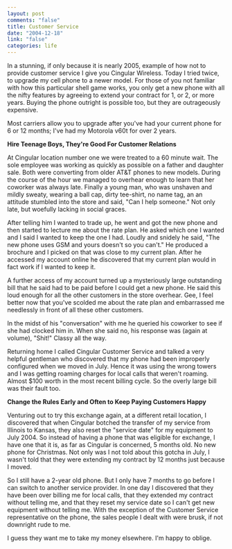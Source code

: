 ```yaml
--- 
layout: post
comments: "false"
title: Customer Service
date: "2004-12-18"
link: "false"
categories: life
---
```

In a stunning, if only because it is nearly 2005, example of how not to provide customer service I give you Cingular Wireless. Today I tried twice, to upgrade my cell phone to a newer model. For those of you not familiar with how this particular shell game works, you only get a new phone with all the nifty features by agreeing to extend your contract for 1, or 2, or more years. Buying the phone outright is possible too, but they are outrageously expensive.

Most carriers allow you to upgrade after you've had your current phone for 6 or 12 months; I've had my Motorola v60t for over 2 years.

<strong>Hire Teenage Boys, They're Good For Customer Relations</strong>

At Cingular location number one we were treated to a 60 minute wait. The sole employee was working as quickly as possible on a father and daughter sale. Both were converting from older AT&amp;T phones to new models. During the course of the hour we managed to overhear enough to learn that her coworker was always late. Finally a young man, who was unshaven and mildly sweaty, wearing a ball cap, dirty tee-shirt, no name tag, an an attitude stumbled into the store and said, "Can I help someone." Not only late, but woefully lacking in social graces.

After telling him I wanted to trade up, he went and got the new phone and then started to lecture me about the rate plan. He asked which one I wanted and I said I wanted to keep the one I had. Loudly and snidely he said, "The new phone uses GSM and yours doesn't so you can't." He produced a brochure and I picked on that was close to my current plan. After he accessed my account online he discovered that my current plan would in fact work if I wanted to keep it.

A further access of my account turned up a mysteriously large outstanding bill that he said had to be paid before I could get a new phone. He said this loud enough for all the other customers in the store overhear. Gee, I feel better now that you've scolded me about the rate plan and embarrassed me needlessly in front of all these other customers.

In the midst of his "conversation" with me he queried his coworker to see if she had clocked him in. When she said no, his response was (again at volume), "Shit!" Classy all the way.

Returning home I called Cingular Customer Service and talked a very helpful gentleman who discovered that my phone had been improperly configured when we moved in July. Hence it was using the wrong towers and I was getting roaming charges for local calls that weren't roaming. Almost $100 worth in the most recent billing cycle. So the overly large bill was their fault too.

<strong>Change the Rules Early and Often to Keep Paying Customers Happy</strong>

Venturing out to try this exchange again, at a different retail location, I discovered that when Cingular botched the transfer of my service from Illinois to Kansas, they also reset the "service date" for my equipment to July 2004. So instead of having a phone that was eligible for exchange, I have one that it is, as far as Cingular is concerned, 5 months old. No new phone for Christmas. Not only was I not told about this gotcha in July, I wasn't told that they were extending my contract by 12 months just because I moved.

So I still have a 2-year old phone. But I only have 7 months to go before I can switch to another service provider. In one day I discovered that they have been over billing me for local calls, that they extended my contract without telling me, and that they reset my service date so I can't get new equipment without telling me. With the exception of the Customer Service representative on the phone, the sales people I dealt with were brusk, if not downright rude to me.

I guess they want me to take my money elsewhere. I'm happy to oblige.
